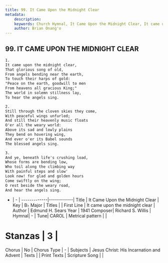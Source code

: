 ```yaml
---
title: 99. It Came Upon the Midnight Clear
metadata:
    description: 
    keywords: Church Hymnal, It Came Upon the Midnight Clear, It came upon the midnight clear, 
    author: Brian Onang'o
---
```



## 99. IT CAME UPON THE MIDNIGHT CLEAR

```txt
1.
It came upon the midnight clear, 
That glorious song of old, 
From angels bending near the earth, 
To touch their harps of gold: 
"Peace on the earth, goodwill to men 
From heavens all gracious King;" 
The world in solemn stillness lay, 
To hear the angels sing. 

2.
Still through the cloven skies they come, 
With peaceful wings unfurled; 
And still their heavenly music floats 
O'er all the weary world: 
Above its sad and lowly plains 
They bend on hovering wing, 
And ever o'er its Babel sounds 
The blessed angels sing. 

3.
And ye, beneath life's crushing load, 
Whose forms are bending low, 
Who toil along the climbing way 
With painful steps and slow' 
Look now! for glad and golden hours 
Come swiftly on the wing; 
O rest beside the weary road, 
And hear the angels sing.

```

- |   -  |
-------------|------------|
Title | It Came Upon the Midnight Clear |
Key | B♭ Major |
Titles |  |
First Line | It came upon the midnight clear |
Author | Edmund H. Sears
Year | 1941
Composer| Richard S. Willis |
Hymnal|  - |
Tune| CAROL |
Metrical pattern | |
# Stanzas | 3 |
Chorus | No |
Chorus Type | - |
Subjects | Jesus Christ: His Incarnation and Advent |
Texts |  |
Print Texts | 
Scripture Song |  |
  
